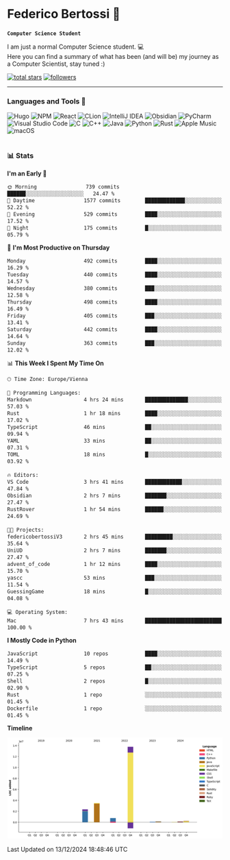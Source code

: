 # Federico Bertossi 🚀

**`Computer Science Student`**

[//]: # (Thanks to @ForrestKnight for the inspiration.)

<!-- TODO: Insert a banner image -->

I am just a normal Computer Science student. 💻 </br>
Here you can find a summary of what has been (and will be) my journey as a Computer Scientist, stay tuned :)

   <p>
      <a href="https://github.com/mrBymax?tab=repositories&sort=stargazers">
         <img alt="total stars" title="Total stars on GitHub" src="https://custom-icon-badges.demolab.com/github/stars/mrBymax?color=55960c&style=for-the-badge&labelColor=488207&logo=star"/></a>
<a href="https://github.com/mrBymax?tab=followers">
         <img alt="followers" title="Follow me on Github" src="https://custom-icon-badges.demolab.com/github/followers/mrBymax?color=236ad3&labelColor=1155ba&style=for-the-badge&logo=person-add&label=Follow&logoColor=white"/></a>
   </p>

---

<!-- TODO: Insert a GIF -->
### Languages and Tools 🧰

<!-- TODO: Change it with shields -->
![Hugo](https://img.shields.io/badge/Hugo-black.svg?style=for-the-badge&logo=Hugo)
![NPM](https://img.shields.io/badge/NPM-%23CB3837.svg?style=for-the-badge&logo=npm&logoColor=white)
![React](https://img.shields.io/badge/react-%2320232a.svg?style=for-the-badge&logo=react&logoColor=%2361DAFB)
![CLion](https://img.shields.io/badge/CLion-black?style=for-the-badge&logo=clion&logoColor=white)
![IntelliJ IDEA](https://img.shields.io/badge/IntelliJIDEA-000000.svg?style=for-the-badge&logo=intellij-idea&logoColor=white)
![Obsidian](https://img.shields.io/badge/Obsidian-%23483699.svg?style=for-the-badge&logo=obsidian&logoColor=white)
![PyCharm](https://img.shields.io/badge/pycharm-143?style=for-the-badge&logo=pycharm&logoColor=black&color=black&labelColor=green)
![Visual Studio Code](https://img.shields.io/badge/Visual%20Studio%20Code-0078d7.svg?style=for-the-badge&logo=visual-studio-code&logoColor=white)
![C](https://img.shields.io/badge/c-%2300599C.svg?style=for-the-badge&logo=c&logoColor=white)
![C++](https://img.shields.io/badge/c++-%2300599C.svg?style=for-the-badge&logo=c%2B%2B&logoColor=white)
![Java](https://img.shields.io/badge/java-%23ED8B00.svg?style=for-the-badge&logo=openjdk&logoColor=white)
![Python](https://img.shields.io/badge/python-3670A0?style=for-the-badge&logo=python&logoColor=ffdd54)
![Rust](https://img.shields.io/badge/Rust-000000?logo=Rust&logoColor=white)
![Apple Music](https://img.shields.io/badge/Apple_Music-9933CC?style=for-the-badge&logo=apple-music&logoColor=white)
![macOS](https://img.shields.io/badge/mac%20os-000000?style=for-the-badge&logo=macos&logoColor=F0F0F0)


#

### 📊 Stats

<!-- ![My GitHub stats](https://github-readme-stats.vercel.app/api?username=mrBymax&show_icons=true&theme=dracula) -->


<!--START_SECTION:waka-->
**I'm an Early 🐤** 

```text
🌞 Morning                739 commits         ██████░░░░░░░░░░░░░░░░░░░   24.47 % 
🌆 Daytime                1577 commits        █████████████░░░░░░░░░░░░   52.22 % 
🌃 Evening                529 commits         ████░░░░░░░░░░░░░░░░░░░░░   17.52 % 
🌙 Night                  175 commits         █░░░░░░░░░░░░░░░░░░░░░░░░   05.79 % 
```
📅 **I'm Most Productive on Thursday** 

```text
Monday                   492 commits         ████░░░░░░░░░░░░░░░░░░░░░   16.29 % 
Tuesday                  440 commits         ████░░░░░░░░░░░░░░░░░░░░░   14.57 % 
Wednesday                380 commits         ███░░░░░░░░░░░░░░░░░░░░░░   12.58 % 
Thursday                 498 commits         ████░░░░░░░░░░░░░░░░░░░░░   16.49 % 
Friday                   405 commits         ███░░░░░░░░░░░░░░░░░░░░░░   13.41 % 
Saturday                 442 commits         ████░░░░░░░░░░░░░░░░░░░░░   14.64 % 
Sunday                   363 commits         ███░░░░░░░░░░░░░░░░░░░░░░   12.02 % 
```


📊 **This Week I Spent My Time On** 

```text
🕑︎ Time Zone: Europe/Vienna

💬 Programming Languages: 
Markdown                 4 hrs 24 mins       ██████████████░░░░░░░░░░░   57.03 % 
Rust                     1 hr 18 mins        ████░░░░░░░░░░░░░░░░░░░░░   17.02 % 
TypeScript               46 mins             ██░░░░░░░░░░░░░░░░░░░░░░░   09.94 % 
YAML                     33 mins             ██░░░░░░░░░░░░░░░░░░░░░░░   07.31 % 
TOML                     18 mins             █░░░░░░░░░░░░░░░░░░░░░░░░   03.92 % 

🔥 Editors: 
VS Code                  3 hrs 41 mins       ████████████░░░░░░░░░░░░░   47.84 % 
Obsidian                 2 hrs 7 mins        ███████░░░░░░░░░░░░░░░░░░   27.47 % 
RustRover                1 hr 54 mins        ██████░░░░░░░░░░░░░░░░░░░   24.69 % 

🐱‍💻 Projects: 
federicobertossiV3       2 hrs 45 mins       █████████░░░░░░░░░░░░░░░░   35.64 % 
UniUD                    2 hrs 7 mins        ███████░░░░░░░░░░░░░░░░░░   27.47 % 
advent_of_code           1 hr 12 mins        ████░░░░░░░░░░░░░░░░░░░░░   15.70 % 
yascc                    53 mins             ███░░░░░░░░░░░░░░░░░░░░░░   11.54 % 
GuessingGame             18 mins             █░░░░░░░░░░░░░░░░░░░░░░░░   04.08 % 

💻 Operating System: 
Mac                      7 hrs 43 mins       █████████████████████████   100.00 % 
```

**I Mostly Code in Python** 

```text
JavaScript               10 repos            ████░░░░░░░░░░░░░░░░░░░░░   14.49 % 
TypeScript               5 repos             ██░░░░░░░░░░░░░░░░░░░░░░░   07.25 % 
Shell                    2 repos             █░░░░░░░░░░░░░░░░░░░░░░░░   02.90 % 
Rust                     1 repo              ░░░░░░░░░░░░░░░░░░░░░░░░░   01.45 % 
Dockerfile               1 repo              ░░░░░░░░░░░░░░░░░░░░░░░░░   01.45 % 
```



**Timeline**

![Lines of Code chart](https://raw.githubusercontent.com/mrBymax/mrBymax/main/assets/bar_graph.png)


 Last Updated on 13/12/2024 18:48:46 UTC
<!--END_SECTION:waka-->


[linkedin]: https://linkedin.com/federico-bertossi
[website]:  https://www.federicobertossi.com

</details>
